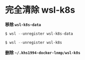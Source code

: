 # 完全清除 wsl-k8s

**移除 `wsl-k8s-data`**

```powershell
$ wsl --unregister wsl-k8s-data

$ wsl --unregister wsl-k8s
```

**删除 `~/.khs1994-docker-lnmp/wsl-k8s`**

